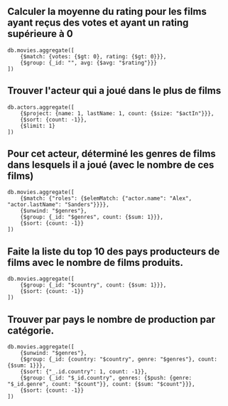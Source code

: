 ## Calculer la moyenne du rating pour les films ayant reçus des votes et ayant un rating supérieure à 0
```
db.movies.aggregate([
    {$match: {votes: {$gt: 0}, rating: {$gt: 0}}},
    {$group: {_id: "", avg: {$avg: "$rating"}}}
])
```

## Trouver l'acteur qui a joué dans le plus de films
```
db.actors.aggregate([
    {$project: {name: 1, lastName: 1, count: {$size: "$actIn"}}},
    {$sort: {count: -1}},
    {$limit: 1}
])
```

## Pour cet acteur, déterminé les genres de films dans lesquels il a joué (avec le nombre de ces films)
```
db.movies.aggregate([
    {$match: {"roles": {$elemMatch: {"actor.name": "Alex", "actor.lastName": "Sanders"}}}},
    {$unwind: "$genres"},
    {$group: {_id: "$genres", count: {$sum: 1}}},
    {$sort: {count: -1}}
])
```

## Faite la liste du top 10 des pays producteurs de films avec le nombre de films produits.
``` 
db.movies.aggregate([
    {$group: {_id: "$country", count: {$sum: 1}}},
    {$sort: {count: -1}}
])
```

## Trouver par pays le nombre de production par catégorie.
```
db.movies.aggregate([
    {$unwind: "$genres"},
    {$group: {_id: {country: "$country", genre: "$genres"}, count: {$sum: 1}}},
    {$sort: {"_.id.country": 1, count: -1}},
    {$group: {_id: "$_id.country", genres: {$push: {genre: "$_id.genre", count: "$count"}}, count: {$sum: "$count"}}},
    {$sort: {count: -1}}
])
```
